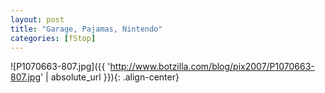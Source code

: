 ```yaml
---
layout: post
title: "Garage, Pajamas, Nintendo"
categories: [fStop]
---
```



![P1070663-807.jpg]({{ 'http://www.botzilla.com/blog/pix2007/P1070663-807.jpg' | absolute_url }}){: .align-center}

